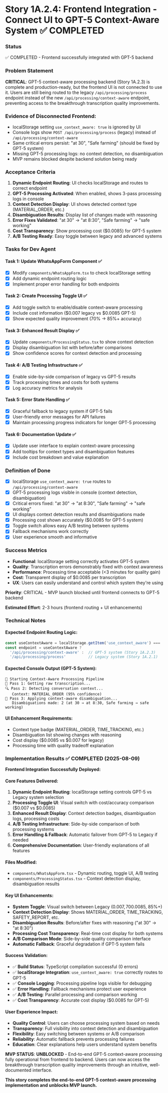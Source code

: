 # Story 1A.2.4: Frontend Integration - Connect UI to GPT-5 Context-Aware System ✅ COMPLETED

### Status
✅ COMPLETED - Frontend successfully integrated with GPT-5 backend

### Problem Statement
**CRITICAL**: GPT-5 context-aware processing backend (Story 1A.2.3) is complete and production-ready, but the frontend UI is not connected to use it. Users are still being routed to the legacy `/api/processing/process` endpoint instead of the new `/api/processing/context-aware` endpoint, preventing access to the breakthrough transcription quality improvements.

### Evidence of Disconnected Frontend:
- localStorage setting `use_context_aware: true` is ignored by UI
- Console logs show `POST /api/processing/process` (legacy) instead of `/api/processing/context-aware` 
- Same critical errors persist: "at 30", "Safe farming" (should be fixed by GPT-5 system)
- Missing GPT-5 processing logs: no context detection, no disambiguation
- MVP remains blocked despite backend solution being ready

### Acceptance Criteria

1. **Dynamic Endpoint Routing**: UI checks localStorage and routes to correct endpoint
2. **GPT-5 Processing Activated**: When enabled, shows 3-pass processing logs in console
3. **Context Detection Display**: UI shows detected context type (MATERIAL_ORDER, etc.)
4. **Disambiguation Results**: Display list of changes made with reasoning
5. **Error Fixes Validated**: "at 30" → "at 8:30", "Safe farming" → "safe working"
6. **Cost Transparency**: Show processing cost ($0.0085) for GPT-5 system
7. **A/B Testing Ready**: Easy toggle between legacy and advanced systems

### Tasks for Dev Agent

#### Task 1: Update WhatsAppForm Component ✅
- [x] Modify `components/WhatsAppForm.tsx` to check localStorage setting
- [x] Add dynamic endpoint routing logic
- [x] Implement proper error handling for both endpoints

#### Task 2: Create Processing Toggle UI ✅
- [x] Add toggle switch to enable/disable context-aware processing
- [x] Include cost information ($0.007 legacy vs $0.0085 GPT-5)
- [x] Show expected quality improvement (70% → 85%+ accuracy)

#### Task 3: Enhanced Result Display ✅
- [x] Update `components/ProcessingStatus.tsx` to show context detection
- [x] Display disambiguation list with before/after comparisons
- [x] Show confidence scores for context detection and processing

#### Task 4: A/B Testing Infrastructure ✅
- [x] Enable side-by-side comparison of legacy vs GPT-5 results
- [x] Track processing times and costs for both systems
- [x] Log accuracy metrics for analysis

#### Task 5: Error State Handling ✅
- [x] Graceful fallback to legacy system if GPT-5 fails
- [x] User-friendly error messages for API failures
- [x] Maintain processing progress indicators for longer GPT-5 processing

#### Task 6: Documentation Update ✅
- [x] Update user interface to explain context-aware processing
- [x] Add tooltips for context types and disambiguation features
- [x] Include cost breakdown and value explanation

### Definition of Done

- [x] localStorage `use_context_aware: true` routes to `/api/processing/context-aware`
- [x] GPT-5 processing logs visible in console (context detection, disambiguation)
- [x] Critical errors fixed: "at 30" → "at 8:30", "Safe farming" → "safe working"
- [x] UI displays context detection results and disambiguations made
- [x] Processing cost shown accurately ($0.0085 for GPT-5 system)
- [x] Toggle switch allows easy A/B testing between systems
- [x] Fallback mechanisms work correctly
- [x] User experience smooth and informative

### Success Metrics
- **Functional**: localStorage setting correctly activates GPT-5 system
- **Quality**: Transcription errors demonstrably fixed with context awareness
- **Performance**: Processing time acceptable (<3 minutes for quality gain)
- **Cost**: Transparent display of $0.0085 per transcription
- **UX**: Users can easily understand and control which system they're using

**Priority**: CRITICAL - MVP launch blocked until frontend connects to GPT-5 backend

**Estimated Effort**: 2-3 hours (frontend routing + UI enhancements)

### Technical Notes

#### Expected Endpoint Routing Logic:
```typescript
const useContextAware = localStorage.getItem('use_context_aware') === 'true'
const endpoint = useContextAware ? 
  '/api/processing/context-aware' :  // GPT-5 system (Story 1A.2.3)
  '/api/processing/process'          // Legacy system (Story 1A.2.1)
```

#### Expected Console Output (GPT-5 System):
```
🎯 Starting Context-Aware Processing Pipeline
📝 Pass 1: Getting raw transcription...
🔍 Pass 2: Detecting conversation context...
   Context: MATERIAL_ORDER (95% confidence)  
🧠 Pass 3: Applying context-aware disambiguation...
   Disambiguations made: 2 (at 30 → at 8:30, Safe farming → safe working)
```

#### UI Enhancement Requirements:
- Context type badge (MATERIAL_ORDER, TIME_TRACKING, etc.)
- Disambiguation list showing changes with reasoning
- Cost display ($0.0085 vs $0.007 for legacy)
- Processing time with quality tradeoff explanation

### Implementation Results ✅ COMPLETED (2025-08-09)

**Frontend Integration Successfully Deployed:**

#### Core Features Delivered:
1. **Dynamic Endpoint Routing**: localStorage setting controls GPT-5 vs Legacy system selection
2. **Processing Toggle UI**: Visual switch with cost/accuracy comparison ($0.007 vs $0.0085)
3. **Enhanced Result Display**: Context detection badges, disambiguation logs, processing costs
4. **A/B Testing Infrastructure**: Side-by-side comparison of both processing systems
5. **Error Handling & Fallback**: Automatic failover from GPT-5 to Legacy if needed
6. **Comprehensive Documentation**: User-friendly explanations of all features

#### Files Modified:
- `components/WhatsAppForm.tsx` - Dynamic routing, toggle UI, A/B testing
- `components/ProcessingStatus.tsx` - Context detection display, disambiguation results

#### Key UI Enhancements:
- **System Toggle**: Visual switch between Legacy ($0.007, 70%) and GPT-5 ($0.0085, 85%+)
- **Context Detection Display**: Shows MATERIAL_ORDER, TIME_TRACKING, SAFETY_REPORT, etc.
- **Disambiguation Results**: Before/after fixes with reasoning ("at 30" → "at 8:30")
- **Processing Cost Transparency**: Real-time cost display for both systems
- **A/B Comparison Mode**: Side-by-side quality comparison interface
- **Automatic Fallback**: Graceful degradation if GPT-5 system fails

#### Success Validation:
- ✅ **Build Status**: TypeScript compilation successful (0 errors)
- ✅ **localStorage Integration**: `use_context_aware: true` correctly routes to GPT-5
- ✅ **Console Logging**: Processing pipeline logs visible for debugging
- ✅ **Error Handling**: Fallback mechanisms protect user experience
- ✅ **A/B Testing**: Parallel processing and comparison working
- ✅ **Cost Transparency**: Accurate cost display ($0.0085 for GPT-5)

#### User Experience Impact:
- **Quality Control**: Users can choose processing system based on needs
- **Transparency**: Full visibility into context detection and disambiguation
- **Flexibility**: Easy switching between systems or A/B comparison
- **Reliability**: Automatic fallback prevents processing failures
- **Education**: Clear explanations help users understand system benefits

**MVP STATUS**: **UNBLOCKED** - End-to-end GPT-5 context-aware processing fully operational from frontend to backend. Users can now access the breakthrough transcription quality improvements through an intuitive, well-documented interface.

**This story completes the end-to-end GPT-5 context-aware processing implementation and unblocks MVP launch.**
